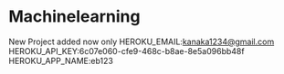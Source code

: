 # Machinelearning
New Project added now only
HEROKU_EMAIL:kanaka1234@gmail.com
HEROKU_API_KEY:6c07e060-cfe9-468c-b8ae-8e5a096bb48f
HEROKU_APP_NAME:eb123